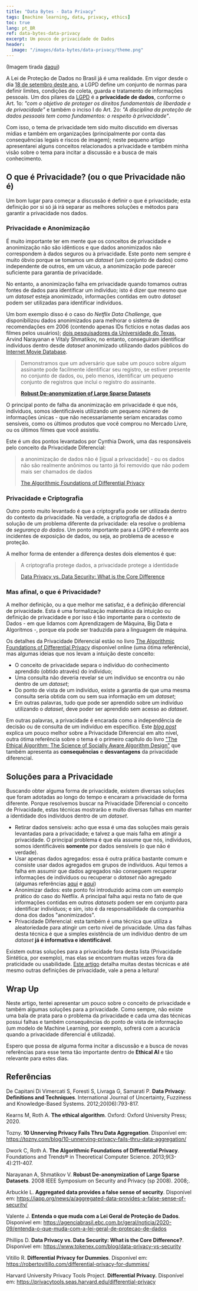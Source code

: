 ```yaml
---
title: "Data Bytes - Data Privacy"
tags: [machine learning, data, privacy, ethics]
toc: true
lang: pt_BR
ref: data-bytes-data-privacy
excerpt: Um pouco de privacidade de Dados
header:
  image: "/images/data-bytes/data-privacy/theme.png"
---
```


(Imagem tirada [daqui](https://www.onlineretailtoday.com/security/))

A Lei de Proteção de Dados no Brasil já é uma realidade. Em vigor desde o dia [18 de setembro deste ano](https://agenciabrasil.ebc.com.br/geral/noticia/2020-09/entenda-o-que-muda-com-a-lei-geral-de-protecao-de-dados), a LGPD define um conjunto de normas para definir limites, condições de coleta, guarda e tratamento de informações pessoais. Um dos pilares da [LGPD](http://www.planalto.gov.br/ccivil_03/_ato2015-2018/2018/lei/L13709.htm) é a **privacidade de dados**, conforme o Art. 1o: *"com o objetivo de proteger os direitos fundamentais de liberdade e de privacidade"* e também o inciso I do Art. 2o: *"A disciplina da proteção de dados pessoais tem como fundamentos: o respeito à privacidade"*.

Com isso, o tema de privacidade tem sido muito discutido em diversas mídias e também em organizações (principalmente por conta das consequências legais e riscos de imagem); neste pequeno artigo apresentarei alguns conceitos relacionados a privacidade e também minha visão sobre o tema para incitar a discussão e a busca de mais conhecimento.

## O que é Privacidade? (ou o que Privacidade não é)

Um bom lugar para começar a discussão é definir o que é privacidade; esta definição por si só já irá separar as melhores soluções e métodos para garantir a privacidade nos dados.

### Privacidade e Anonimização

É muito importante ter em mente que os conceitos de privacidade e anonimização não são idênticos e que dados anonimizados não correspondem à dados seguros ou à privacidade. Este ponto nem sempre é muito óbvio porque se tomamos um *dataset* (um conjunto de dados) como independente de outros, em um vácuo, a anonimização pode parecer suficiente para garantia de privacidade.

No entanto, a anonimização falha em privacidade quando tomamos outras fontes de dados para identificar um indivíduo; isto é dizer que mesmo que um *dataset* esteja anonimizado, informações contidas em outro *dataset* podem ser utilizadas para identificar indivíduos.

Um bom exemplo disso é o caso do *Netflix Data Challenge*, que disponibilizou dados anonimizados para melhorar o sistema de recomendações em 2006 (contendo apenas IDs fictícios e notas dadas aos filmes pelos usuários); [dois pesquisadores da Universidade do Texas](https://www.cs.cornell.edu/~shmat/shmat_oak08netflix.pdf), Arvind Narayanan e Vitaly Shmatikov, no entanto, conseguiram identificar indivíduos dentro desde *dataset* anonimizado utilizando dados públicos do [Internet Movie Database](http://www.imdb.com/).

> Demonstramos que um adversário que sabe um pouco sobre algum assinante pode facilmente identificar seu registro, se estiver presente no conjunto de dados, ou, pelo menos, identificar um pequeno conjunto de registros que inclui o registro do assinante.
>
> [**Robust De-anonymization of Large Sparse Datasets**](https://www.cs.cornell.edu/~shmat/shmat_oak08netflix.pdf)

O principal ponto de falha da anonimização em privacidade é que nós, indíviduos, somos identificáveis utilizando um pequeno número de informações únicas -   que não necessariamente seriam encaradas como sensíveis, como os últimos produtos que você comprou no Mercado Livre, ou os últimos filmes que você assistiu.

Este é um dos pontos levantados por Cynthia Dwork, uma das responsáveis pelo conceito da Privacidade Diferencial:

> a anonimização de dados não é [igual a privacidade] - ou os dados não são realmente anônimos ou tanto já foi removido que não podem mais ser chamados de dados
>
> [The Algorithmic Foundations of Differential Privacy](https://www.cis.upenn.edu/~aaroth/Papers/privacybook.pdf)

### Privacidade e Criptografia

Outro ponto muito levantado é que a criptografia pode ser utilizada dentro do contexto da privacidade. Na verdade, a criptografia de dados é a solução de um problema diferente da privacidade: ela resolve o problema de *segurança do dados*. Um ponto importante para a LGPD é referente aos incidentes de exposição de dados, ou seja, ao problema de acesso e proteção.

A melhor forma de entender a diferença destes dois elementos é que:

> A criptografia protege dados, a privacidade protege a identidade
>
> [Data Privacy vs. Data Security: What is the Core Difference](https://www.tokenex.com/blog/data-privacy-vs-security)

### Mas afinal, o que é Privacidade?

A melhor definição, ou a que melhor me satisfaz, é a definição diferencial de privacidade. Esta é uma formalização matemática da intuição ou definição de privacidade e por isso é tão importante para o contexto de Dados - em que lidamos com Aprendizagem de Máquina, Big Data e Algoritmos -, porque ela pode ser traduzida para a linguagem de máquina.

Os detalhes da Privacidade Diferencial estão no livro [The Algorithmic Foundations of Differential Privacy](https://www.cis.upenn.edu/~aaroth/Papers/privacybook.pdf) disponível online (uma ótima referência), mas algumas ideias que nos levam a intuição deste conceito:

- O conceito de privacidade separa o indivíduo do conhecimento aprendido (obtido através) do indíviduo;
- Uma consulta não deveria revelar se um indivíduo se encontra ou não dentro de um *dataset*;
- Do ponto de vista de um indivíduo, existe a garantia de que uma mesma consulta seria obtida com ou sem sua informação em um *dataset*;
- Em outras palavras, tudo que pode ser aprendido sobre um indivíduo utilizando o *dataset*, deve poder ser aprendido sem acesso ao *dataset*.

Em outras palavras, a privacidade é encarada como a independência de decisão ou de consulta de um indivíduo em específico. Este *[blog post](https://robertovitillo.com/differential-privacy-for-dummies/)* explica um pouco melhor sobre a Privacidade Diferencial em alto nível, outra ótima referência sobre o tema é o primeiro capítulo do livro ["The Ethical Algorithm: The Science of Socially Aware Algorithm Design"](https://www.amazon.com/Ethical-Algorithm-Science-Socially-Design/dp/0190948205) que também apresenta as **consequências** e **desvantagens** da privacidade diferencial.

## Soluções para a Privacidade

Buscando obter alguma forma de privacidade, existem diversas soluções que foram adotadas ao longo do tempo e encaram a privacidade de forma diferente. Porque resolvemos buscar na Privacidade Diferencial o conceito de Privacidade, estas técnicas mostrarão e muito diversas falhas em manter a identidade dos indíviduos dentro de um *dataset*.

- Retirar dados sensíveis: acho que essa é uma das soluções mais gerais levantadas para a privacidade; e talvez a que mais falha em atingir a privacidade. O principal problema é que ela assume que nós, indíviduos, somos identificáveis **somente** por dados sensíveis (o que não é verdade).
- Usar apenas dados agregados: essa é outra prática bastante comum e consiste usar dados agregados em grupos de indivíduos. Aqui temos a falha em assumir que dados agregados não conseguem recuperar informações de indivíduos ou recuperar o *dataset* não agregado (algumas referências [aqui](https://iapp.org/news/a/aggregated-data-provides-a-false-sense-of-security/) e [aqui](https://tozny.com/blog/10-unnerving-privacy-fails-thru-data-aggregation/))
- Anonimizar dados: este ponto foi introduzido acima com um exemplo prático do caso do Netflix. A principal falha aqui resta no fato de que informações contidas em outros *datasets* podem ser em conjunto para identificar indivíduos; e sim, isto é da responsabilidade da companhia dona dos dados "anonimizados".
- Privacidade Diferencial: esta também é uma técnica que utiliza a aleatoriedade para atingir um certo nível de privacidade. Uma das falhas desta técnica é que a simples existência de um indivíduo dentro de um *dataset* **já é informativa e identificável**.

Existem outras soluções para a privacidade fora desta lista (Privacidade Sintética, por exemplo), mas elas se encontram muitas vezes fora da praticidade ou usabilidade. [Este artigo](https://pdfs.semanticscholar.org/7c6a/bddbd791dddd281c5764dbe859c55ba2e019.pdf?_ga=2.170032995.299723572.1604518308-1165209624.1601912032) detalha muitas destas técnicas e até mesmo outras definições de privacidade, vale a pena a leitura!

## Wrap Up

Neste artigo, tentei apresentar um pouco sobre o conceito de privacidade e também algumas soluções para a privacidade. Como sempre, não existe uma bala de prata para o problema da privacidade e cada uma das técnicas possui falhas e também consequências do ponto de vista de informação (um modelo de Machine Learning, por exemplo, sofrerá com a acurácia quando a privacidade diferencial é utilizada).

Espero que possa de alguma forma incitar a discussão e a busca de novas referências para esse tema tão importante dentro de **Ethical AI** e tão relevante para estes dias.

## Referências

De Capitani Di Vimercati S, Foresti S, Livraga G, Samarati P. **Data Privacy: Definitions and Techniques**. International Journal of Uncertainty, Fuzziness and Knowledge-Based Systems. 2012;20(06):793-817.

Kearns M, Roth A. **The ethical algorithm**. Oxford: Oxford University Press; 2020.

Tozny. **10 Unnerving Privacy Fails Thru Data Aggregation**. Disponível em: https://tozny.com/blog/10-unnerving-privacy-fails-thru-data-aggregation/

Dwork C, Roth A. **The Algorithmic Foundations of Differential Privacy**. Foundations and Trends® in Theoretical Computer Science. 2013;9(3-4):211-407.

Narayanan A, Shmatikov V. **Robust De-anonymization of Large Sparse Datasets**. 2008 IEEE Symposium on Security and Privacy (sp 2008). 2008;.

Arbuckle L. **Aggregated data provides a false sense of security**. Disponível em: https://iapp.org/news/a/aggregated-data-provides-a-false-sense-of-security/

Valente J. **Entenda o que muda com a Lei Geral de Proteção de Dados**. Disponível em: https://agenciabrasil.ebc.com.br/geral/noticia/2020-09/entenda-o-que-muda-com-a-lei-geral-de-protecao-de-dados

Phillips D. **Data Privacy vs. Data Security: What is the Core Difference?**. Disponível em: https://www.tokenex.com/blog/data-privacy-vs-security

Vitillo R. **Differential Privacy for Dummies**. Disponível em: https://robertovitillo.com/differential-privacy-for-dummies/

Harvard University Privacy Tools Project. **Differential Privacy.** Disponível em: https://privacytools.seas.harvard.edu/differential-privacy